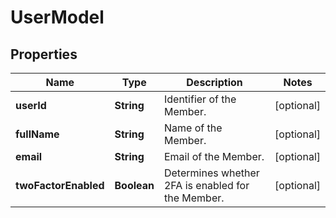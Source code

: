 

# UserModel


## Properties

| Name | Type | Description | Notes |
|------------ | ------------- | ------------- | -------------|
|**userId** | **String** | Identifier of the Member. |  [optional] |
|**fullName** | **String** | Name of the Member. |  [optional] |
|**email** | **String** | Email of the Member. |  [optional] |
|**twoFactorEnabled** | **Boolean** | Determines whether 2FA is enabled for the Member. |  [optional] |



